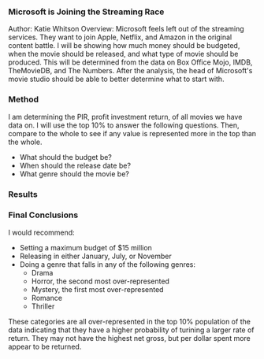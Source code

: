 ### Microsoft is Joining the Streaming Race
Author: Katie Whitson
Overview: Microsoft feels left out of the streaming services. They want to join Apple, Netflix, and Amazon in the original content battle. I will be showing how much money should be budgeted, when the movie should be released, and what type of movie should be produced. This will be determined from the data on Box Office Mojo, IMDB, TheMovieDB, and The Numbers. After the analysis, the head of Microsoft's movie studio should be able to better determine what to start with.
### Method
I am determining the PIR, profit investment return, of all movies we have data on. I will use the top 10% to answer the following questions. Then, compare to the whole to see if any value is represented more in the top than the whole.
- What should the budget be?
- When should the release date be?
- What genre should the movie be?
### Results

### Final Conclusions
I would recommend:
- Setting a maximum budget of $15 million
- Releasing in either January, July, or November
- Doing a genre that falls in any of the following genres:
   - Drama
   - Horror, the second most over-represented
   - Mystery, the first most over-represented
   - Romance
   - Thriller

These categories are all over-represented in the top 10% population of the data indicating that they have a higher probability of turining a larger rate of return. They may not have the highest net gross, but per dollar spent more appear to be returned.

